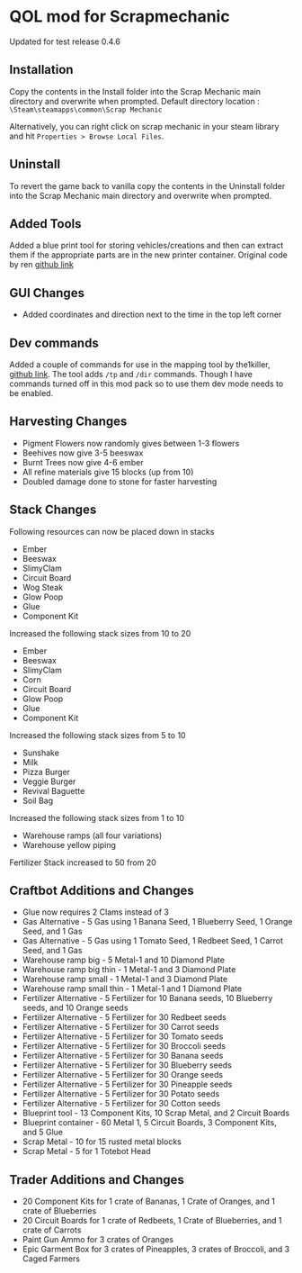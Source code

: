 # QOL mod for Scrapmechanic
Updated for test release 0.4.6

## Installation

Copy the contents in the Install folder into the Scrap Mechanic main 
directory and overwrite when prompted.
Default directory location : `\Steam\steamapps\common\Scrap Mechanic`

Alternatively, you can right click on scrap mechanic in your steam library 
and hit `Properties > Browse Local Files`.

## Uninstall

To revert the game back to vanilla copy the contents in the Uninstall folder 
into the Scrap Mechanic main directory and overwrite when prompted.

## Added Tools
Added a blue print tool for storing vehicles/creations and then can extract them
if the appropriate parts are in the new printer container. Original code by ren
[github link](https://github.com/madalilng/SMS-blueprint)

## GUI Changes
* Added coordinates and direction next to the time in the top left corner

## Dev commands
Added a couple of commands for use in the mapping tool by the1killer,
[github link](https://github.com/the1killer/sm_overview_ahk). The tool adds
`/tp` and `/dir` commands. Though I have commands turned off in this mod
pack so to use them dev mode needs to be enabled. 

## Harvesting Changes

* Pigment Flowers now randomly gives between 1-3 flowers
* Beehives now give 3-5 beeswax
* Burnt Trees now give 4-6 ember
* All refine materials give 15 blocks (up from 10)
* Doubled damage done to stone for faster harvesting

## Stack Changes

Following resources can now be placed down in stacks
- Ember
- Beeswax
- SlimyClam
- Circuit Board
- Wog Steak
- Glow Poop
- Glue
- Component Kit

Increased the following stack sizes from 10 to 20
- Ember
- Beeswax
- SlimyClam
- Corn
- Circuit Board
- Glow Poop
- Glue
- Component Kit

Increased the following stack sizes from 5 to 10
- Sunshake
- Milk
- Pizza Burger
- Veggie Burger
- Revival Baguette
- Soil Bag

Increased the following stack sizes from 1 to 10
- Warehouse ramps (all four variations)
- Warehouse yellow piping

Fertilizer Stack increased to 50 from 20

## Craftbot Additions and Changes

* Glue now requires 2 Clams instead of 3
* Gas Alternative - 5 Gas using 1 Banana Seed, 1 Blueberry Seed, 1 Orange Seed, and 1 Gas
* Gas Alternative - 5 Gas using 1 Tomato Seed, 1 Redbeet Seed, 1 Carrot Seed, and 1 Gas
* Warehouse ramp big - 5 Metal-1 and 10 Diamond Plate 
* Warehouse ramp big thin - 1 Metal-1 and 3 Diamond Plate 
* Warehouse ramp small - 1 Metal-1 and 3 Diamond Plate 
* Warehouse ramp small thin - 1 Metal-1 and 1 Diamond Plate 
* Fertilizer Alternative - 5 Fertilizer for 10 Banana seeds, 10 Blueberry seeds, and 10 Orange seeds
* Fertilizer Alternative - 5 Fertilizer for 30 Redbeet seeds
* Fertilizer Alternative - 5 Fertilizer for 30 Carrot seeds
* Fertilizer Alternative - 5 Fertilizer for 30 Tomato seeds
* Fertilizer Alternative - 5 Fertilizer for 30 Broccoli seeds
* Fertilizer Alternative - 5 Fertilizer for 30 Banana seeds
* Fertilizer Alternative - 5 Fertilizer for 30 Blueberry seeds
* Fertilizer Alternative - 5 Fertilizer for 30 Orange seeds
* Fertilizer Alternative - 5 Fertilizer for 30 Pineapple seeds
* Fertilizer Alternative - 5 Fertilizer for 30 Potato seeds
* Fertilizer Alternative - 5 Fertilizer for 30 Cotton seeds
* Blueprint tool - 13 Component Kits, 10 Scrap Metal, and 2 Circuit Boards
* Blueprint container - 60 Metal 1, 5 Circuit Boards, 3 Component Kits, and 5 Glue
* Scrap Metal - 10 for 15 rusted metal blocks
* Scrap Metal - 5 for 1 Totebot Head

## Trader Additions and Changes

* 20 Component Kits for 1 crate of Bananas, 1 Crate of Oranges, and 1 crate of Blueberries
* 20 Circuit Boards for 1 crate of Redbeets, 1 Crate of Blueberries, and 1 crate of Carrots
* Paint Gun Ammo for 3 crates of Oranges
* Epic Garment Box for 3 crates of Pineapples, 3 crates of Broccoli, and 3 Caged Farmers
